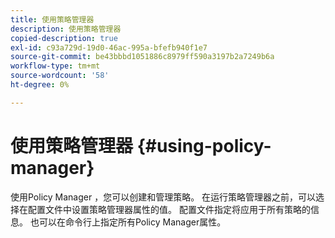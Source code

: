 ```yaml
---
title: 使用策略管理器
description: 使用策略管理器
copied-description: true
exl-id: c93a729d-19d0-46ac-995a-bfefb940f1e7
source-git-commit: be43bbbd1051886c8979ff590a3197b2a7249b6a
workflow-type: tm+mt
source-wordcount: '58'
ht-degree: 0%

---
```


# 使用策略管理器 {#using-policy-manager}

使用Policy Manager ，您可以创建和管理策略。 在运行策略管理器之前，可以选择在配置文件中设置策略管理器属性的值。 配置文件指定将应用于所有策略的信息。 也可以在命令行上指定所有Policy Manager属性。
